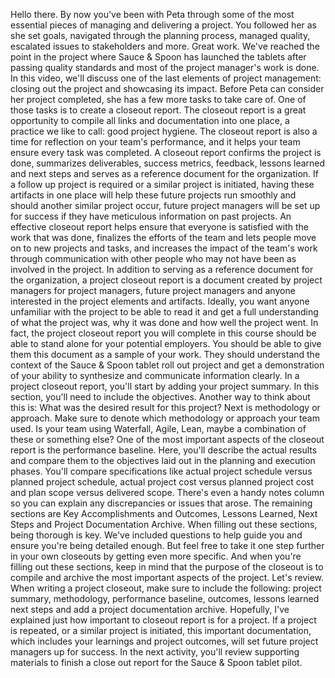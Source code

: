 Hello there. By now you've been with Peta through some of the most essential
pieces of managing and delivering a project. You followed her as she set goals,
navigated through the planning process, managed quality, escalated issues to
stakeholders and more. Great work. We've reached the point in the project where
Sauce & Spoon has launched the tablets after passing quality standards and most
of the project manager's work is done. In this video, we'll discuss one of the
last elements of project management: closing out the project and showcasing its
impact. Before Peta can consider her project completed, she has a few more tasks
to take care of. One of those tasks is to create a closeout report. The closeout
report is a great opportunity to compile all links and documentation into one
place, a practice we like to call: good project hygiene. The closeout report is
also a time for reflection on your team's performance, and it helps your team
ensure every task was completed. A closeout report confirms the project is done,
summarizes deliverables, success metrics, feedback, lessons learned and next
steps and serves as a reference document for the organization. If a follow up
project is required or a similar project is initiated, having these artifacts in
one place will help these future projects run smoothly and should another
similar project occur, future project managers will be set up for success if
they have meticulous information on past projects. An effective closeout report
helps ensure that everyone is satisfied with the work that was done, finalizes
the efforts of the team and lets people move on to new projects and tasks, and
increases the impact of the team's work through communication with other people
who may not have been as involved in the project. In addition to serving as a
reference document for the organization, a project closeout report is a document
created by project managers for project managers, future project managers and
anyone interested in the project elements and artifacts. Ideally, you want
anyone unfamiliar with the project to be able to read it and get a full
understanding of what the project was, why it was done and how well the project
went. In fact, the project closeout report you will complete in this course
should be able to stand alone for your potential employers. You should be able
to give them this document as a sample of your work. They should understand the
context of the Sauce & Spoon tablet roll out project and get a demonstration of
your ability to synthesize and communicate information clearly. In a project
closeout report, you'll start by adding your project summary. In this section,
you'll need to include the objectives. Another way to think about this is: What
was the desired result for this project? Next is methodology or approach. Make
sure to denote which methodology or approach your team used. Is your team using
Waterfall, Agile, Lean, maybe a combination of these or something else? One of
the most important aspects of the closeout report is the performance baseline.
Here, you'll describe the actual results and compare them to the objectives laid
out in the planning and execution phases. You'll compare specifications like
actual project schedule versus planned project schedule, actual project cost
versus planned project cost and plan scope versus delivered scope. There's even
a handy notes column so you can explain any discrepancies or issues that arose.
The remaining sections are Key Accomplishments and Outcomes, Lessons Learned,
Next Steps and Project Documentation Archive. When filling out these sections,
being thorough is key. We've included questions to help guide you and ensure
you're being detailed enough. But feel free to take it one step further in your
own closeouts by getting even more specific. And when you're filling out these
sections, keep in mind that the purpose of the closeout is to compile and
archive the most important aspects of the project. Let's review. When writing a
project closeout, make sure to include the following: project summary,
methodology, performance baseline, outcomes, lessons learned next steps and add
a project documentation archive. Hopefully, I've explained just how important to
closeout report is for a project. If a project is repeated, or a similar project
is initiated, this important documentation, which includes your learnings and
project outcomes, will set future project managers up for success. In the next
activity, you'll review supporting materials to finish a close out report for
the Sauce & Spoon tablet pilot.